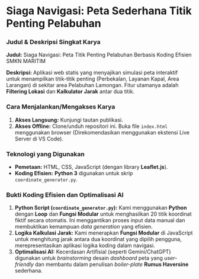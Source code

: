 # Siaga Navigasi: Peta Sederhana Titik Penting Pelabuhan

### Judul & Deskripsi Singkat Karya
**Judul:** Siaga Navigasi: Peta Titik Penting Pelabuhan Berbasis Koding Efisien SMKN MARITIM 

**Deskripsi:** Aplikasi web statis yang menyajikan simulasi peta interaktif untuk menampilkan titik-titik penting (Perbekalan, Layanan Kapal, Area Larangan) di sekitar area Pelabuhan Lamongan. Fitur utamanya adalah **Filtering Lokasi** dan **Kalkulator Jarak** antar dua titik.

### Cara Menjalankan/Mengakses Karya
1.  **Akses Langsung:** Kunjungi tautan publikasi.
2.  **Akses Offline:** Clone/unduh repositori ini. Buka file `index.html` menggunakan browser (Direkomendasikan menggunakan ekstensi Live Server di VS Code).

### Teknologi yang Digunakan
* **Pemetaan:** HTML, CSS, JavaScript (dengan library **Leaflet.js**).
* **Koding Efisien:** **Python 3** digunakan untuk skrip `coordinate_generator.py`.

### Bukti Koding Efisien dan Optimalisasi AI
1.  **Python Script (`coordinate_generator.py`):** Kami menggunakan **Python** dengan **Loop** dan **Fungsi Modular** untuk menghasilkan 20 titik koordinat fiktif secara otomatis. Ini menggantikan proses input data manual dan membuktikan kemampuan *data generation* yang efisien.
2.  **Logika Kalkulasi Jarak:** Kami menerapkan **Fungsi Modular** di JavaScript untuk menghitung jarak antara dua koordinat yang dipilih pengguna, merepresentasikan aplikasi logika koding dalam navigasi.
3.  **Optimalisasi AI:** Kecerdasan Artifisial (seperti Gemini/ChatGPT) digunakan untuk *brainstorming* desain *dashboard* peta yang *user-friendly* dan membantu dalam penulisan *boiler-plate* **Rumus Haversine** sederhana.
